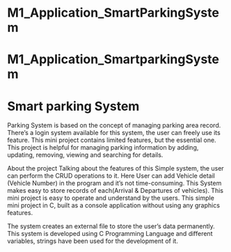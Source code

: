 # M1_Application_SmartParkingSystem

# M1_Application_SmartparkingSystem
# Smart parking System #

Parking System is based on the concept of managing parking area record. There’s a login system available for this system, the user can freely use its feature. This mini project contains limited features, but the essential one. This project is helpful for managing parking information by adding, updating, removing, viewing and searching for details.

About the project
Talking about the features of this Simple system, the user can perform the CRUD operations to it. Here User can add Vehicle detail (Vehicle Number) in the program and it’s not time-consuming. This System makes easy to store records of each(Arrival & Departures of vehicles). This mini project is easy to operate and understand by the users. This simple mini project in C, built as a console application without using any graphics features.

The system creates an external file to store the user’s data permanently. This system is developed using C Programming Language and different variables, strings have been used for the development of it.

